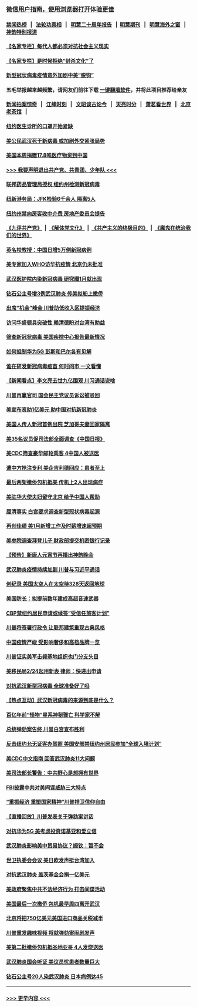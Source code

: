 ### [微信用户指南，使用浏览器打开体验更佳](https://github.com/gfw-breaker/banned-news1/blob/master/indexes/wechat-guide.md?t=0)
#### [禁闻热榜](热点新闻.md?t=0)  &nbsp;&nbsp;|&nbsp;&nbsp; [法轮功真相](https://github.com/gfw-breaker/truth/blob/master/README.md?t=0) &nbsp;&nbsp;|&nbsp;&nbsp; [明慧二十周年报告](https://github.com/gfw-breaker/mh-reports/blob/master/README.md?t=0) &nbsp;&nbsp;|&nbsp;&nbsp;[明慧期刊](https://github.com/gfw-breaker/mh-qikan) &nbsp;&nbsp;|&nbsp;&nbsp; [明慧海外之窗](https://github.com/gfw-breaker/mh-news/blob/master/README.md?t=0) &nbsp;&nbsp;|&nbsp;&nbsp; [神韵特别报道](https://github.com/gfw-breaker/mh-news/blob/master/shenyun.md?t=0)
#### [【名家专栏】每代人都必须对抗社会主义现实](../pages/nsc412/n11831412.md?t=02090801) 
#### [【名家专栏】是时候拒绝“封杀文化”了](../pages/nsc412/n11814093.md?t=02090801) 
#### [新型冠状病毒疫情意外加剧中美“脱钩”](../pages/nsc412/n11854475.md?t=02090801) 
#### 五毛举报越来越频繁，请网友们前往下载 [一键翻墙软件](https://github.com/gfw-breaker/ssr-accounts)，并将此项目推荐给亲友
#### [新闻拍案惊奇](https://github.com/gfw-breaker/banned-news1/blob/master/pages/link4.md) &nbsp;&nbsp;|&nbsp;&nbsp; [江峰时刻](https://github.com/gfw-breaker/banned-news1/blob/master/pages/link4.md) &nbsp;&nbsp;|&nbsp;&nbsp; [文昭谈古论今](https://github.com/gfw-breaker/banned-news1/blob/master/pages/link4.md) &nbsp;&nbsp;|&nbsp;&nbsp; [天亮时分](https://github.com/gfw-breaker/banned-news1/blob/master/pages/link4.md) &nbsp;&nbsp;|&nbsp;&nbsp; [萧茗看世界](https://github.com/gfw-breaker/banned-news1/blob/master/pages/link4.md) &nbsp;&nbsp;|&nbsp;&nbsp; [北京老茶馆](https://github.com/gfw-breaker/banned-news1/blob/master/pages/link4.md) &nbsp;&nbsp;|&nbsp;&nbsp; 
#### [纽约医生诊所的口罩开始紧缺](../pages/nsc412/n11853364.md?t=02090801) 
#### [美公民武汉死于新病毒 或加剧外交紧张局势](../pages/nsc412/n11854331.md?t=02090801) 
#### [美国本周捐赠17.8吨医疗物资到中国](../pages/nsc412/n11854269.md?t=02090801) 
#### [>>> 我要声明退出共产党、共青团、少年队 <<<](https://github.com/begood0513/goodnews/blob/master/quit/letter.md) 
#### [联邦药品管理局授权  纽约州检测新冠病毒](../pages/nsc412/n11853371.md?t=02090801) 
#### [纽新港务局：JFK检验6千余人  隔离5人](../pages/nsc412/n11853366.md?t=02090801) 
#### [纽约州禁向房客收中介费  房地产委员会提告](../pages/nsc412/n11853360.md?t=02090801) 
#### [《九评共产党》](https://github.com/begood0513/9ping.md/blob/master/README.md) &nbsp;|&nbsp; [《解体党文化》](../../../../jtdwh.md/blob/master/README.md)  &nbsp;|&nbsp; [《共产主义的终极目的》](../../../../gczydzjmd.md/blob/master/README.md) &nbsp;|&nbsp; [《魔鬼在统治我们的世界》](../../../../mgztzwmdsj.md/blob/master/README.md) 
#### [英名校教授：中国日增5万例新冠病例](../pages/nsc412/n11854174.md?t=02090801) 
#### [美专家加入WHO访华抗疫情 北京仍未批准](../pages/nsc412/n11854043.md?t=02090801) 
#### [武汉医护院内染新冠病毒 研究曝1月就出现](../pages/nsc412/n11852928.md?t=02090801) 
#### [钻石公主号增3例武汉肺炎 传美拟船上撤侨](../pages/nsc412/n11853240.md?t=02090801) 
#### [出席“机会”峰会 川普助低收入区提振经济](../pages/nsc412/n11853232.md?t=02090801) 
#### [访问华盛顿具突破性 赖清德盼对台湾有助益](../pages/nsc412/n11853129.md?t=02090801) 
#### [筛查新冠状病毒 美国疾控中心报告最新情况](../pages/nsc412/n11853070.md?t=02090801) 
#### [如何抵制华为5G 彭斯和巴尔各有见解](../pages/nsc412/n11852535.md?t=02090801) 
#### [谁在研发新冠病毒疫苗 何时问市 一文看懂](../pages/nsc412/n11852840.md?t=02090801) 
#### [【新闻看点】李文亮去世九亿围观 川习通话说啥](../pages/nsc412/n11852360.md?t=02090801) 
#### [川普再赢官司 国会民主党议员诉讼被驳回](../pages/nsc412/n11852287.md?t=02090801) 
#### [美宣布资助1亿美元 助中国对抗新冠肺炎](../pages/nsc412/n11852531.md?t=02090801) 
#### [美国人传人新冠首例出院 芝加哥夫妻回家隔离](../pages/nsc412/n11852452.md?t=02090801) 
#### [美35名议员促司法部全面调查《中国日报》](../pages/nsc412/n11852435.md?t=02090801) 
#### [美CDC筛查豪华邮轮乘客 4中国人被送医](../pages/nsc412/n11852085.md?t=02090801) 
#### [遭中方抢注专利 美企吉利德回应：患者至上](../pages/nsc412/n11852037.md?t=02090801) 
#### [最后两架撤侨包机抵美 传机上2人出现病症](../pages/nsc412/n11852173.md?t=02090801) 
#### [美驻华大使夫妇留守北京 给予中国人帮助](../pages/nsc412/n11852165.md?t=02090801) 
#### [厘清事实 白宫要求调查新型冠状病毒起源](../pages/nsc412/n11852106.md?t=02090801) 
#### [再创佳绩 美1月新增工作及时薪增速超预期](../pages/nsc412/n11852174.md?t=02090801) 
#### [美参院调查拜登儿子 财政部提交机密银行记录](../pages/nsc412/n11851808.md?t=02090801) 
#### [【预告】新唐人元宵节再播出神韵晚会](../pages/nsc412/n11843192.md?t=02090801) 
#### [武汉肺炎疫情持续加剧 川普与习近平通话](../pages/nsc412/n11851613.md?t=02090801) 
#### [创纪录 美国太空人在太空待328天返回地球](../pages/nsc412/n11851266.md?t=02090801) 
#### [美国防长：拟提前数年建成高超音速武器](../pages/nsc412/n11850959.md?t=02090801) 
#### [CBP禁纽约居民申请或续签“受信任旅客计划”](../pages/nsc412/n11850857.md?t=02090801) 
#### [川普将签署行政令 让联邦建筑重现古典风格](../pages/nsc412/n11850654.md?t=02090801) 
#### [中国疫情严峻 受影响奢侈和高档品牌一览](../pages/nsc412/n11850319.md?t=02090801) 
#### [川普证实美军击毙基地组织也门分支头目](../pages/nsc412/n11850383.md?t=02090801) 
#### [美移民局2/24起用新表 律师：快递出申请](../pages/nsc412/n11848220.md?t=02090801) 
#### [对抗武汉新型冠病毒 全球准备好了吗](../pages/nsc412/n11850142.md?t=02090801) 
#### [【热点互动】武汉新冠病毒的来源到底是什么？](../pages/nsc412/n11849749.md?t=02090801) 
#### [百亿年前“怪物”星系神秘骤亡 科学家不解](../pages/nsc412/n11849863.md?t=02090801) 
#### [总统弹劾案告终 川普白宫宣布胜利](../pages/nsc412/n11849985.md?t=02090801) 
#### [反击纽约允无证客办驾照  美国安部禁纽约州居民参加“全球入境计划”](../pages/nsc412/n11849828.md?t=02090801) 
#### [美CDC中文指南 回答武汉肺炎11大问题](../pages/nsc412/n11849703.md?t=02090801) 
#### [美司法部长警告：中共野心是想拥有世界](../pages/nsc412/n11849769.md?t=02090801) 
#### [FBI披露中共对美间谍威胁三大特点](../pages/nsc412/n11849700.md?t=02090801) 
#### [“重振经济 重塑国家精神”川普捍卫信仰自由](../pages/nsc412/n11849641.md?t=02090801) 
#### [【直播回放】川普发表关于弹劾案讲话](../pages/nsc412/n11849472.md?t=02090801) 
#### [对抗华为5G 美考虑投资诺基亚和爱立信](../pages/nsc412/n11849510.md?t=02090801) 
#### [武汉肺炎影响美中贸易协议？姆钦：暂不会](../pages/nsc412/n11849497.md?t=02090801) 
#### [世卫执委会会议 美日欧发声挺台湾加入](../pages/nsc412/n11849433.md?t=02090801) 
#### [对抗武汉肺炎 盖茨基金会捐一亿美元](../pages/nsc412/n11848953.md?t=02090801) 
#### [美政府聚焦中共不法经济行为 打击间谍活动](../pages/nsc412/n11849322.md?t=02090801) 
#### [美国最后一次撤侨 包机最早周四离开武汉](../pages/nsc412/n11849395.md?t=02090801) 
#### [北京将把750亿美元美国进口商品关税减半](../pages/nsc412/n11848896.md?t=02090801) 
#### [川普重发趣味视频 将就弹劾案闹剧发声](../pages/nsc412/n11848715.md?t=02090801) 
#### [美第二批撤侨包机抵圣地亚哥 4人发烧送医](../pages/nsc412/n11847923.md?t=02090801) 
#### [武汉肺炎国会听证 美议员忧患者数量巨大](../pages/nsc412/n11844851.md?t=02090801) 
#### [钻石公主号20人染武汉肺炎 日本病例达45](../pages/nsc412/n11847823.md?t=02090801) 

----
#### [ >>> 更早内容 <<< ](../indexes/nsc412-earlier.md)
